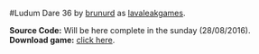 #Ludum Dare 36 by [brunurd](github.com/brunurd) as [lavaleakgames](https://lavaleakgames.com).

**Source Code:** Will be here complete in the sunday (28/08/2016).  
**Download game:** [click here](https://lavaleakgames.itch.io).
